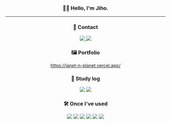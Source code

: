 
<div align="center">
  
### 👋🏼 Hello, I'm Jiho.
---

### 📱 Contact

<div style={{ display: 'flex', flexDirection: 'row', justifyContent: 'center', gap: '4px' }}>
  <a href="mailto:janetnplanet@gmail.com">
    <img src="https://img.shields.io/badge/Gmail-EA4335?style=for-the-badge&logo=Gmail&logoColor=white" />
  </a>

  <a href="https://github.com/Jiyaho">
    <img src="https://img.shields.io/badge/GitHub-181717?style=for-the-badge&logo=GitHub&logoColor=white" />
  </a>
</div>

### 🖼️ Portfolio

https://janet-n-planet.vercel.app/

### 📝 Study log
 <a href="https://velog.io/@jiyaho" target="_blank"><img src="https://img.shields.io/badge/velog-20C997?style=for-the-badge&logo=velog&logoColor=white" /></a> <img src="https://img.shields.io/badge/Notion-000000?style=for-the-badge&logo=Notion&logoColor=white" /> 
 
### 🛠 ️Once I've used
<img src="https://img.shields.io/badge/JavaScript-F7DF1E?style=for-the-badge&logo=JavaScript&logoColor=black" /> <img src="https://img.shields.io/badge/React-61DAFB?style=for-the-badge&logo=React&logoColor=black" /> <img src="https://img.shields.io/badge/Next.js-000000?style=for-the-badge&logo=Next.js&logoColor=white" /> <img src="https://img.shields.io/badge/TypeScript-3178C6?style=for-the-badge&logo=TypeScript&logoColor=white" /> <img src="https://img.shields.io/badge/HTML5-E34F26?style=for-the-badge&logo=HTML5&logoColor=white" /> <img src="https://img.shields.io/badge/CSS3-1572B6?style=for-the-badge&logo=CSS3&logoColor=white" /> 

</div>



